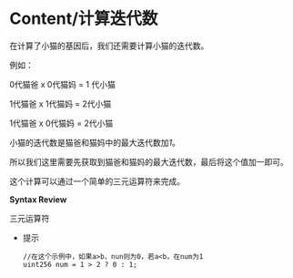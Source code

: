# Content/计算迭代数

在计算了小猫的基因后，我们还需要计算小猫的迭代数。

例如：

0代猫爸 x 0代猫妈 = 1 代小猫

1代猫爸 x 1代猫妈 = 2代小猫

1代猫爸 x 0代猫妈 = 2代小猫

小猫的迭代数是猫爸和猫妈中的最大迭代数加*1*。

所以我们这里需要先获取到猫爸和猫妈的最大迭代数，最后将这个值加一即可。

这个计算可以通过一个简单的三元运算符来完成。

**Syntax Review**

三元运算符

- 提示
    
    ```solidity
    //在这个示例中，如果a>b，nun则为0，若a<b，在num为1
    uint256 num = 1 > 2 ? 0 : 1;
    ```